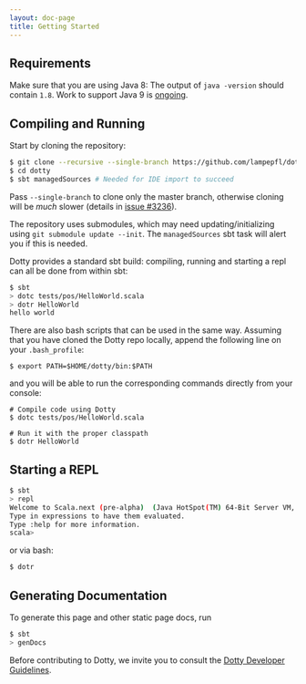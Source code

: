 ```yaml
---
layout: doc-page
title: Getting Started
---
```




Requirements
------------
Make sure that you are using Java 8: The output of `java -version` should
contain `1.8`. Work to support Java 9 is
[ongoing](https://github.com/lampepfl/dotty/pull/3138).

Compiling and Running
---------------------
Start by cloning the repository:

```bash
$ git clone --recursive --single-branch https://github.com/lampepfl/dotty.git
$ cd dotty
$ sbt managedSources # Needed for IDE import to succeed
```

Pass `--single-branch` to clone only the master branch, otherwise cloning will be *much* slower (details in [issue #3236](https://github.com/lampepfl/dotty/issues/3236)).

The repository uses submodules, which may need updating/initializing using `git submodule update --init`. The `managedSources` sbt task will alert you if this is needed.

Dotty provides a standard sbt build: compiling, running and starting a repl can
all be done from within sbt:

```bash
$ sbt
> dotc tests/pos/HelloWorld.scala
> dotr HelloWorld
hello world
```

There are also bash scripts that can be used in the same way. Assuming that you have cloned the Dotty repo locally, append
the following line on your `.bash_profile`:

```shell
$ export PATH=$HOME/dotty/bin:$PATH
```

and you will be able to run the corresponding commands directly from your console:

```shell
# Compile code using Dotty
$ dotc tests/pos/HelloWorld.scala

# Run it with the proper classpath
$ dotr HelloWorld
```


Starting a REPL
---------------
```bash
$ sbt
> repl
Welcome to Scala.next (pre-alpha)  (Java HotSpot(TM) 64-Bit Server VM, Java 1.8.0_101).
Type in expressions to have them evaluated.
Type :help for more information.
scala>
```

or via bash:

```bash
$ dotr
```


Generating Documentation
-------------------------
To generate this page and other static page docs, run
```bash
$ sbt
> genDocs
```

Before contributing to Dotty, we invite you to consult the
[Dotty Developer Guidelines](https://github.com/lampepfl/dotty/blob/master/CONTRIBUTING.md).
